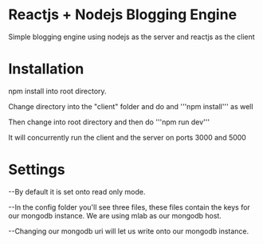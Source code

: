 # Reactjs + Nodejs Blogging Engine
Simple blogging engine using nodejs as the server and reactjs as the client

# Installation
npm install into root directory.

Change directory into the "client" folder and do and '''npm install''' as well

Then change into root directory and then do '''npm run dev'''

It will concurrently run the client and the server on ports 3000 and 5000

# Settings
--By default it is set onto read only mode.

--In the config folder you'll see three files, these files contain the keys
	for our mongodb instance. We are using mlab as our mongodb host.
	
--Changing our mongodb uri will let us write onto our mongodb instance.

